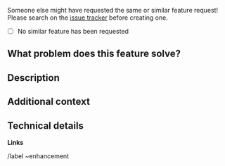 <!--
SPDX-FileCopyrightText: 2024 hobyte

SPDX-License-Identifier: CC-BY-SA-2.0
-->

Someone else might have requested the same or similar feature request!
Please search on the [issue tracker](../) before creating one.
- [ ] No similar feature has been requested

## What problem does this feature solve?
<!-- Describe the problem the new feature would solve. -->

## Description
<!-- Describe the new feature here. Add details about how the feature works and
how it can be used. -->

## Additional context
<!-- Add any other context or screenshots about the feature request here. -->

## Technical details
<!-- Add any other information or technical details that might be useful for the
implementation of this feature. -->

**Links**
<!-- Consider adding links to similar features in other Programms or any 
information that will be usefull for this implementing this feature -->

/label ~enhancement
